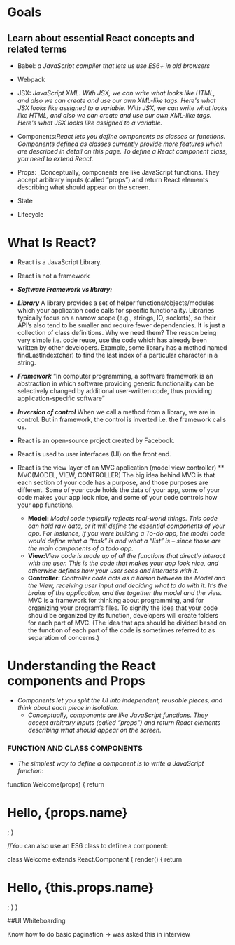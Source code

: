 # Goals
## Learn about essential React concepts and related terms
 * Babel: _a JavaScript compiler that lets us use ES6+ in old browsers_
 * Webpack
 * JSX: _JavaScript XML. With JSX, we can write what looks like HTML, and also we can create and use our own XML-like tags. Here's what JSX looks like assigned to a variable. With JSX, we can write what looks like HTML, and also we can create and use our own XML-like tags. Here's what JSX looks like assigned to a variable._
 * Components:_React lets you define components as classes or functions. Components defined as classes currently provide more features which are described in detail on this page. To define a React component class, you need to extend React._


 * Props: _Conceptually, components are like JavaScript functions. They accept arbitrary inputs (called “props”) and return React elements describing what should appear on the screen.
 * State
 * Lifecycle

# What Is React?
* React is a JavaScript Library.
* React is not a framework
 * **_Software Framework vs library:_** 
 * **_Library_** A library provides a set of helper functions/objects/modules which your application code calls for specific functionality. Libraries typically focus on a narrow scope (e.g., strings, IO, sockets), so their API’s also tend to be smaller and require fewer dependencies. It is just a collection of class definitions. Why we need them? The reason being very simple i.e. code reuse, use the code which has already been written by other developers. Example, some library has a method named findLastIndex(char) to find the last index of a particular character in a string.
 * **_Framework_**
 “In computer programming, a software framework is an abstraction in which software providing generic functionality can be selectively changed by additional user-written code, thus providing application-specific software”

 * **_Inversion of control_**
 When we call a method from a library, we are in control. But in framework, the control is inverted i.e. the framework calls us.
  
* React is an open-source project created by Facebook.
* React is used to user interfaces (UI) on the front end.
* React is the view layer of an MVC application (model view controller)
  ** MVC(MODEL, VIEW, CONTROLLER) The big idea behind MVC is that each section of your code has a purpose, and those purposes are different. Some of your code holds the data of your app, some of your code makes your app look nice, and some of your code controls how your app functions.
  * **Model:** _Model code typically reflects real-world things. This code can hold raw data, or it will define the essential components of your app. For instance, if you were building a To-do app, the model code would define what a “task” is and what a “list” is – since those are the main components of a todo app._
  * **View:**_View code is made up of all the functions that directly interact with the user. This is the code that makes your app look nice, and otherwise defines how your user sees and interacts with it._
  * **Controller:** _Controller code acts as a liaison between the Model and the View, receiving user input and deciding what to do with it. It’s the brains of the application, and ties together the model and the view._
MVC is a framework for thinking about programming, and for organizing your program’s files. To signify the idea that your code should be organized by its function, developers will create folders for each part of MVC. (The idea that aps should be divided based on the function of each part of the code is sometimes referred to as separation of concerns.)

# Understanding the React components and Props
* _Components let you split the UI into independent, reusable pieces, and think about each piece in isolation._
  * _Conceptually, components are like JavaScript functions. They accept arbitrary inputs (called “props”) and return React elements describing what should appear on the screen._
### FUNCTION AND CLASS COMPONENTS
* _The simplest way to define a component is to write a JavaScript function:_

function Welcome(props) {
  return <h1>Hello, {props.name}</h1>;
}

//You can also use an ES6 class to define a component:

class Welcome extends React.Component {
  render() {
    return <h1>Hello, {this.props.name}</h1>;
  }
}


##UI Whiteboarding

Know how to do basic pagination -> was asked this in interview
